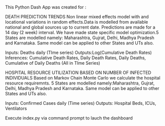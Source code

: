 This Python Dash App was created for :

DEATH PREDICTION TRENDS
Non linear mixed effects model with and locational variations in random effects.Data is modelled from available national and global sources up to current date. Predictions are made for a 14 day (2 week) interval. We have made state specific model optimization.5 States are modelled namely: Maharashtra, Gujrat, Delhi, Madhya Pradesh and Karnataka. Same model can be applied to other States and UTs also.

Inputs: Deaths daily (TIme series)
Outputs:Log(Cumulative Death Rates)
Inferences: Cumulative Death Rates, Daily Death Rates, Daily Deaths, Cumulative of Daily Deaths (All in TIme Series)


HOSPITAL RESOURCE UTILIZATION BASED ON NUMBER OF INFECTED INDIVIDUALS
Based on Markov Chain Monte Carlo we calculate the hospital resource requiremnts. 5 States are modelled namely:Maharashtra, Gujrat, Delhi, Madhya Pradesh and Karnataka. Same model can be applied to other States and UTs also.

Inputs: Confirmed Cases daily (Time series)
Outputs: Hospital Beds, ICUs, Ventilators


Execute index.py via command prompt to lauch the dashboard
